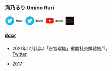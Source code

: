 ### 海乃るり Umino Ruri
<a target="_blank" rel="noopener noreferrer" href="https://twitter.com/ru_ri_88"><img src="../../../Img/Icon_Twitter_Mem.PNG" height="30"></a> <a target="_blank" rel="noopener noreferrer" href="https://twitter.com/_todajun"><img src="../../../Img/Icon_Twitter_Char.PNG" height="30"></a> <a target="_blank" rel="noopener noreferrer" href="https://www.youtube.com/channel/UCb-2y_Y3TfafWCtPL0ZsfpA"><img src="../../../Img/Icon_Youtube_Char.PNG" height="30"></a> <a target="_blank" rel="noopener noreferrer" href="https://www.showroom-live.com/room/profile?room_id=87721"><img src="../../../Img/Icon_Showroom.PNG" height="30"></a>
##### [Back](../../../readme.md)

* 2021年12月起以「吉宮瑠織」重開社交媒體帳戶。<br>
<a target="_blank" rel="noreferrer noopener" href="https://twitter.com/ru_ri0808">Twitter</a>

- [2017](Ruri2017.md)
